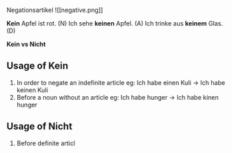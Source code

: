 Negationsartikel
![[negative.png]]


**Kein** Apfel ist rot. (N)
Ich sehe **keinen** Apfel. (A)
Ich trinke aus **keinem** Glas. (D)



**Kein vs Nicht**

Usage of Kein
----------------------
1. In order to negate an indefinite article
eg: Ich habe einen Kuli -> Ich habe keinen Kuli
2. Before a noun without an article
eg: Ich habe hunger -> Ich habe kinen hunger


Usage of Nicht
------------------------
1. Before definite articl